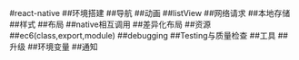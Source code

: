 #react-native
##环境搭建
##导航
##动画
##listView
##网络请求
##本地存储
##样式
##布局
##native相互调用
##差异化布局
##资源
##ec6(class,export,module)
##debugging
##Testing与质量检查
##工具
##升级
##环境变量
##通知


